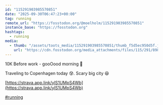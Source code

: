 ```yaml
---
id: "115291903985570851"
date: "2025-09-30T06:47:23+00:00"
tag: running
remote_url: "https://fosstodon.org/@moelholm/115291903985570851"
instance_base: "https://fosstodon.org"
hashtags:
  - running
media:
  - thumb: "/assets/toots_media/115291903985570851/thumb_f5d5ec950d5f.jpeg"
    url: "https://cdn.fosstodon.org/media_attachments/files/115/291/898/266/536/793/original/a373e00174e10743.jpeg"
---
```

10K Before work - gooOood morning 🤩

Traveling to Copenhagen today 😰. Scary big city 😆

[https://strava.app.link/ylS1UMpS4Wb](https://strava.app.link/ylS1UMpS4Wb)

[#running](https://fosstodon.org/tags/running)
